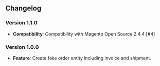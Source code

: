 ## Changelog

### Version 1.1.0
- **Compatibility**: Compatibility with Magento Open Source 2.4.4 [#4]

### Version 1.0.0
- **Feature**: Create fake order entity including invoice and shipment.
